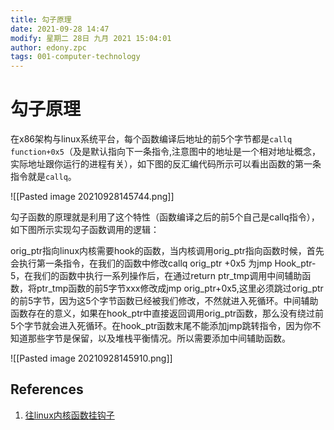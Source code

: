 ```yaml
---
title: 勾子原理
date: 2021-09-28 14:47
modify: 星期二 28日 九月 2021 15:04:01
author: edony.zpc
tags: 001-computer-technology
---
```


# 勾子原理
在x86架构与linux系统平台，每个函数编译后地址的前5个字节都是`callq  function+0x5`（及是默认指向下一条指令,注意图中的地址是一个相对地址概念，实际地址跟你运行的进程有关），如下图的反汇编代码所示可以看出函数的第一条指令就是`callq`。

![[Pasted image 20210928145744.png]]

勾子函数的原理就是利用了这个特性（函数编译之后的前5个自己是callq指令），如下图所示实现勾子函数调用的逻辑：

orig_ptr指向linux内核需要hook的函数，当内核调用orig_ptr指向函数时候，首先会执行第一条指令，在我们的函数中修改callq  orig_ptr +0x5 为jmp Hook_ptr-5，在我们的函数中执行一系列操作后，在通过return ptr_tmp调用中间辅助函数，将ptr_tmp函数的前5字节xxx修改成jmp orig_ptr+0x5,这里必须跳过orig_ptr的前5字节，因为这5个字节函数已经被我们修改，不然就进入死循环。中间辅助函数存在的意义，如果在hook_ptr中直接返回调用orig_ptr函数，那么没有绕过前5个字节就会进入死循环。在hook_ptr函数末尾不能添加jmp跳转指令，因为你不知道那些字节是保留，以及堆栈平衡情况。所以需要添加中间辅助函数。

![[Pasted image 20210928145910.png]]

## References
1. [往linux内核函数挂钩子](https://blog.csdn.net/qq_21792169/article/details/84583275)